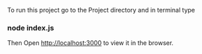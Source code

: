 To run this project go to the Project directory and in terminal type

### node index.js

Then Open [http://localhost:3000](http://localhost:3000) to view it in the browser.
